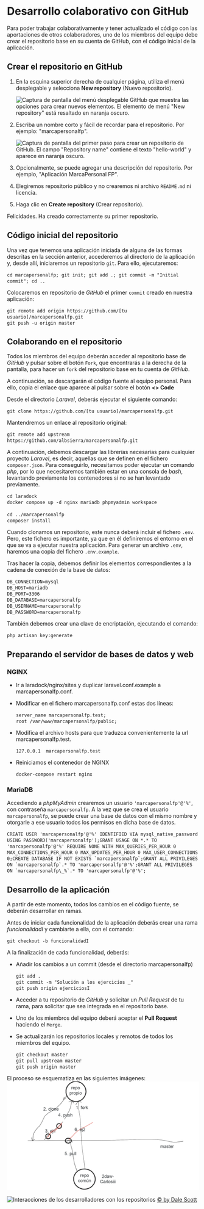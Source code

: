 # Desarrollo colaborativo con GitHub

Para poder trabajar colaborativamente y tener actualizado el código con las aportaciones de otros colaboradores, uno de los miembros del equipo debe crear el repositorio base en su cuenta de GitHub, con el código inicial de la aplicación.

## Crear el repositorio en GitHub

1. En la esquina superior derecha de cualquier página, utiliza el menú desplegable y selecciona **New repository** (Nuevo repositorio).

    ![Captura de pantalla del menú desplegable _GitHub_ que muestra las opciones para crear nuevos elementos. El elemento de menú **"New repository"** está resaltado en naranja oscuro.](https://docs.github.com/assets/cb-31554/mw-1440/images/help/repository/repo-create.webp)

2. Escriba un nombre corto y fácil de recordar para el repositorio. Por ejemplo: "marcapersonalfp".

    ![Captura de pantalla del primer paso para crear un repositorio de _GitHub_. El campo **"Repository name"** contiene el texto "hello-world" y aparece en naranja oscuro.](https://docs.github.com/assets/cb-61138/mw-1440/images/help/repository/create-repository-name.webp)

3. Opcionalmente, se puede agregar una descripción del repositorio. Por ejemplo, "Aplicación MarcaPersonal FP".

4. Elegiremos repositorio público y no crearemos ni archivo `README.md` ni licencia.

5. Haga clic en **Create repository** (Crear repositorio).

Felicidades. Ha creado correctamente su primer repositorio.

## Código inicial del repositorio

Una vez que tenemos una aplicación iniciada de alguna de las formas descritas en la sección anterior, accederemos al directorio de la aplicación y, desde allí, iniciaremos un repositorio `git`. Para ello, ejecutaremos:

```
cd marcapersonalfp; git init; git add .; git commit -m "Initial commit"; cd ..
```

Colocaremos en repositorio de _GitHub_ el primer `commit` creado en nuestra aplicación:

```
git remote add origin https://github.com/[tu usuario]/marcapersonalfp.git
git push -u origin master
```

## Colaborando en el repositorio

Todos los miembros del equipo deberán acceder al repositorio base de _GitHub_ y pulsar sobre el botón `Fork`, que encontrarás a la derecha de la pantalla, para hacer un `fork` del repositorio base en tu cuenta de _GitHub_.

A continuación, se descargarán el código fuente al equipo personal. Para ello, copia el enlace que aparece al pulsar sobre el botón **<> Code**

Desde el directorio _Laravel_, deberás ejecutar el siguiente comando:

```
git clone https://github.com/[tu usuario]/marcapersonalfp.git
```

Mantendremos un enlace al repositorio original:

```
git remote add upstream https://github.com/albsierra/marcapersonalfp.git
```

A continuación, debemos descargar las librerías necesarias para cualquier proyecto _Laravel_, es decir, aquellas que se definen en el fichero `composer.json`. Para conseguirlo, necesitamos poder ejecutar un comando _php_, por lo que necesitaremos también estar en una consola de _bash_, levantando previamente los contenedores si no se han levantado previamente.

```
cd laradock
docker compose up -d nginx mariadb phpmyadmin workspace

cd ../marcapersonalfp
composer install
```

Cuando clonamos un repositorio, este nunca deberá incluir el fichero `.env`. Pero, este fichero es importante, ya que en él definiremos el entorno en el que se va a ejecutar nuestra aplicación. Para generar un archivo `.env`, haremos una copia del fichero `.env.example`.

Tras hacer la copia, debemos definir los elementos correspondientes a la cadena de conexión de la base de datos:

```
DB_CONNECTION=mysql
DB_HOST=mariadb
DB_PORT=3306
DB_DATABASE=marcapersonalfp
DB_USERNAME=marcapersonalfp
DB_PASSWORD=marcapersonalfp
```

También debemos crear una clave de encriptación, ejecutando el comando:

```
php artisan key:generate
```

## Preparando el servidor de bases de datos y web

### NGINX

- Ir a laradock/nginx/sites y duplicar laravel.conf.example a marcapersonalfp.conf.

- Modificar en el fichero marcapersonalfp.conf estas dos líneas:

    ```
    server_name marcapersonalfp.test;
    root /var/www/marcapersonalfp/public;
    ```

- Modifica el archivo hosts para que traduzca convenientemente la url marcapersonalfp.test.

    ```
    127.0.0.1  marcapersonalfp.test
    ```

- Reiniciamos el contenedor de NGINX

    ```
    docker-compose restart nginx
    ```

### MariaDB

Accediendo a _phpMyAdmin_ crearemos un usuario `'marcapersonalfp'@'%'`, con contraseña `marcapersonalfp`. A la vez que se crea el usuario `marcapersonalfp`, se puede crear una base de datos con el mismo nombre y otorgarle a ese usuario todos los permisos en dicha base de datos.

```
CREATE USER 'marcapersonalfp'@'%' IDENTIFIED VIA mysql_native_password USING PASSWORD('marcapersonalfp');GRANT USAGE ON *.* TO 'marcapersonalfp'@'%' REQUIRE NONE WITH MAX_QUERIES_PER_HOUR 0 MAX_CONNECTIONS_PER_HOUR 0 MAX_UPDATES_PER_HOUR 0 MAX_USER_CONNECTIONS 0;CREATE DATABASE IF NOT EXISTS `marcapersonalfp`;GRANT ALL PRIVILEGES ON `marcapersonalfp`.* TO 'marcapersonalfp'@'%';GRANT ALL PRIVILEGES ON `marcapersonalfp\_%`.* TO 'marcapersonalfp'@'%';
```

## Desarrollo de la aplicación

A partir de este momento, todos los cambios en el código fuente, se deberán desarrollar en ramas.

Antes de iniciar cada funcionalidad de la aplicación deberás crear una rama _funcionalidadI_ y cambiarte a ella, con el comando:

```
git checkout -b funcionalidadI
```

A la finalización de cada funcionalidad, deberás:

- Añadir los cambios a un commit (desde el directorio marcapersonalfp)
    ```
    git add .
    git commit -m "Solución a los ejercicios _"
    git push origin ejerciciosI
    ```

- Acceder a tu repositorio de _GitHub_ y solicitar un _Pull Request_ de tu rama, para solicitar que sea integrada en el repositorio base.

- Uno de los miembros del equipo deberá aceptar el **Pull Request** haciendo el `Merge`.

- Se actualizarán los repositorios locales y remotos de todos los miembros del equipo.

    ```
    git checkout master
    git pull upstream master
    git push origin master
    ```

El proceso se esquematiza en las siguientes imágenes:
![Esquema colaboración con funcionalidades](./images/esquemaSolucionEjerciciosGit.png)

![Interacciones de los desarrolladores con los repositorios](https://www.dalescott.net/wp-content/uploads/2012/09/centralized-github-4-1024x625.png)
[© by Dale Scott](https://www.dalescott.net)
